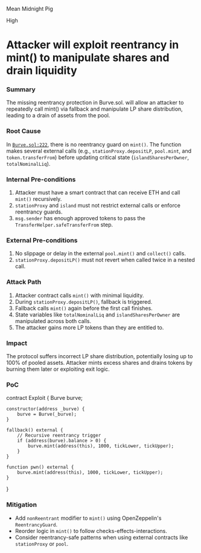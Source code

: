 Mean Midnight Pig

High

# Attacker will exploit reentrancy in mint() to manipulate shares and drain liquidity

### Summary

The missing reentrancy protection in Burve.sol. will allow an attacker to repeatedly call mint() via fallback and manipulate LP share distribution, leading to a drain of assets from the pool.


### Root Cause

In [`Burve.sol:222`](link-to-line), there is no reentrancy guard on `mint()`. The function makes several external calls (e.g., `stationProxy.depositLP`, `pool.mint`, and `token.transferFrom`) before updating critical state (`islandSharesPerOwner`, `totalNominalLiq`).


### Internal Pre-conditions

1. Attacker must have a smart contract that can receive ETH and call `mint()` recursively.
2. `stationProxy` and `island` must not restrict external calls or enforce reentrancy guards.
3. `msg.sender` has enough approved tokens to pass the `TransferHelper.safeTransferFrom` step.


### External Pre-conditions

1. No slippage or delay in the external `pool.mint()` and `collect()` calls.
2. `stationProxy.depositLP()` must not revert when called twice in a nested call.


### Attack Path

1. Attacker contract calls `mint()` with minimal liquidity.
2. During `stationProxy.depositLP()`, fallback is triggered.
3. Fallback calls `mint()` again before the first call finishes.
4. State variables like `totalNominalLiq` and `islandSharesPerOwner` are manipulated across both calls.
5. The attacker gains more LP tokens than they are entitled to.


### Impact

The protocol suffers incorrect LP share distribution, potentially losing up to 100% of pooled assets. Attacker mints excess shares and drains tokens by burning them later or exploiting exit logic.


### PoC

contract Exploit {
    Burve burve;

    constructor(address _burve) {
        burve = Burve(_burve);
    }

    fallback() external {
        // Recursive reentrancy trigger
        if (address(burve).balance > 0) {
            burve.mint(address(this), 1000, tickLower, tickUpper);
        }
    }

    function pwn() external {
        burve.mint(address(this), 1000, tickLower, tickUpper);
    }
}


### Mitigation

- Add `nonReentrant` modifier to `mint()` using OpenZeppelin's `ReentrancyGuard`.
- Reorder logic in `mint()` to follow checks-effects-interactions.
- Consider reentrancy-safe patterns when using external contracts like `stationProxy` or `pool`.
